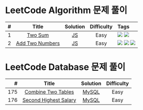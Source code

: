 # LeetCode Algorithm 문제 풀이

| # | Title | Solution | Difficulty | Tags|
|---:|:---:|:---:|:---:|:---|
|1|[Two Sum](https://leetcode.com/problems/two-sum/)|[JS](./algorithms/1.%20Two%20Sum/Approach%203:%20One-pass%20Hash%20Table.js)|Easy|![](https://img.shields.io/badge/-Array-lightgrey) ![](https://img.shields.io/badge/-Hash_Table-lightgrey)|
|2|[Add Two Numbers](https://leetcode.com/problems/add-two-numbers/)|[JS](./algorithms/2.%20Add%20Two%20Numbers/Approach%201:%20Elementary%20Math.js)|Easy|![](https://img.shields.io/badge/-Linked_List-lightgrey) ![](https://img.shields.io/badge/-Math-lightgrey) ![](https://img.shields.io/badge/-Recursion-lightgrey)|


# LeetCode Database 문제 풀이

| # | Title | Solution | Difficulty |
|---:|:---:|:---:|:---:|
|175|[Combine Two Tables](https://leetcode.com/problems/combine-two-tables/)|[MySQL](./database/175.%20Combine%20Two%20Tables/Approach:%20Using%20outer%20join.sql)|Easy
|176|[Second Highest Salary](https://leetcode.com/problems/second-highest-salary/)|[MySQL](./database/176.%20Second%20Highest%20Salary)|Easy
